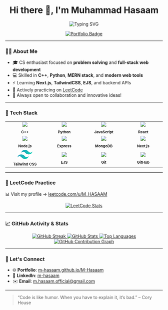 <h1 align="center">Hi there 👋, I'm Muhammad Hasaam</h1>

<p align="center">
  <img src="https://readme-typing-svg.demolab.com?font=Fira+Code&weight=500&size=24&pause=1000&color=1F75FE&center=true&vCenter=true&width=435&lines=Passionate+Programmer;C%2B%2B+%7C+Python+%7C+MERN+Developer;Always+learning+new+things..." alt="Typing SVG" />
</p>

<p align="center">
  <a href="https://m-hasaam.github.io/M-Hasaam/" target="_blank">
    <img src="https://img.shields.io/badge/My%20Portfolio-%230A66C2.svg?style=for-the-badge&logo=About.me&logoColor=white" alt="Portfolio Badge"/>
  </a>
</p>

---

### 👨‍💻 About Me
- 🎓 CS enthusiast focused on **problem solving** and **full-stack web development**
- 💻 Skilled in **C++**, **Python**, **MERN stack**, and **modern web tools**
- ⚡ Learning **Next.js**, **TailwindCSS**, **EJS**, and backend APIs
- 🧠 Actively practicing on [LeetCode](https://leetcode.com/u/M_HASAAM/)
- 🚀 Always open to collaboration and innovative ideas!

---


### 🚀 Tech Stack

<table align="center">
  <tr>
    <td align="center" width="120">
      <img src="https://cdn.jsdelivr.net/gh/devicons/devicon/icons/cplusplus/cplusplus-original.svg" width="48" />
      <br><sub><b>C++</b></sub>
    </td>
    <td align="center" width="120">
      <img src="https://cdn.jsdelivr.net/gh/devicons/devicon/icons/python/python-original.svg" width="48" />
      <br><sub><b>Python</b></sub>
    </td>
    <td align="center" width="120">
      <img src="https://cdn.jsdelivr.net/gh/devicons/devicon/icons/javascript/javascript-original.svg" width="48" />
      <br><sub><b>JavaScript</b></sub>
    </td>
    <td align="center" width="120">
      <img src="https://cdn.jsdelivr.net/gh/devicons/devicon/icons/react/react-original.svg" width="48" />
      <br><sub><b>React</b></sub>
    </td>
  </tr>
  <tr>
    <td align="center" width="120">
      <img src="https://cdn.jsdelivr.net/gh/devicons/devicon/icons/nodejs/nodejs-original.svg" width="48" />
      <br><sub><b>Node.js</b></sub>
    </td>
    <td align="center" width="120">
      <img src="https://cdn.jsdelivr.net/gh/devicons/devicon/icons/express/express-original.svg" width="48" />
      <br><sub><b>Express</b></sub>
    </td>
    <td align="center" width="120">
      <img src="https://cdn.jsdelivr.net/gh/devicons/devicon/icons/mongodb/mongodb-original.svg" width="48" />
      <br><sub><b>MongoDB</b></sub>
    </td>
    <td align="center" width="120">
      <img src="https://cdn.jsdelivr.net/gh/devicons/devicon/icons/nextjs/nextjs-original.svg" width="48" />
      <br><sub><b>Next.js</b></sub>
    </td>
  </tr>
  <tr>
    <td align="center" width="120">
      <img src="logos/tailwindcss.svg" width="48" />
      <br><sub><b>Tailwind CSS</b></sub>
    </td>
    <td align="center" width="120">
      <img src="https://www.svgrepo.com/show/373574/ejs.svg" width="48" />
      <br><sub><b>EJS</b></sub>
    </td>
    <td align="center" width="120">
      <img src="https://cdn.jsdelivr.net/gh/devicons/devicon/icons/git/git-original.svg" width="48" />
      <br><sub><b>Git</b></sub>
    </td>
    <td align="center" width="120">
      <img src="https://cdn.jsdelivr.net/gh/devicons/devicon/icons/github/github-original.svg" width="48" />
      <br><sub><b>GitHub</b></sub>
    </td>
  </tr>
</table>



---

### 🧠 LeetCode Practice
📊 Visit my profile → [leetcode.com/u/M_HASAAM](https://leetcode.com/u/M_HASAAM/)

<div align="center">

[![LeetCode Stats](https://leetcard.jacoblin.cool/M_HASAAM?theme=dark&font=Karla&ext=contest)](https://leetcode.com/u/M_HASAAM/)

</div>

---

### 📈 GitHub Activity & Stats

<div align="center">

<!-- GitHub Streak Stats -->
<a href="https://github.com/M-Hasaam">
  <img height="200" src="https://streak-stats.demolab.com/?user=M-Hasaam&theme=github-dark&fire=FF8C00&ring=0366D6&currStreakNum=0366D6&sideLabels=586069&border=0366D6" alt="GitHub Streak"/>
</a>

<!-- GitHub Stats -->
<a href="https://github.com/M-Hasaam">
  <img height="200" src="https://github-readme-stats.vercel.app/api?username=M-Hasaam&show_icons=true&theme=github_dark&border_radius=15&hide_border=false&count_private=true&custom_title=My%20GitHub%20Stats" alt="GitHub Stats"/>
</a>

<!-- Top Languages -->
<a href="https://github.com/M-Hasaam">
  <img height="200" src="https://github-readme-stats.vercel.app/api/top-langs/?username=M-Hasaam&layout=compact&theme=github_dark&border_radius=15&langs_count=8&hide_border=false" alt="Top Languages"/>
</a>


<!-- GitHub Contribution Graph -->
<a href="https://github.com/M-Hasaam">
  <img src="https://github-readme-activity-graph.vercel.app/graph?username=M-Hasaam&theme=github&area=true&hide_border=true&radius=16" alt="GitHub Contribution Graph"/>
</a>



</div>


---

### 🔗 Let's Connect

- 🌐 **Portfolio**: [m-hasaam.github.io/M-Hasaam](https://m-hasaam.github.io/M-Hasaam/)
- 💼 **LinkedIn**: [m-hasaam](https://pk.linkedin.com/in/m-hasaam)
- ✉️ **Email**: m.hasaam.official@gmail.com

---

> “Code is like humor. When you have to explain it, it’s bad.” – Cory House
